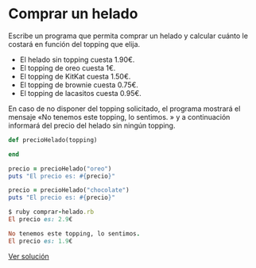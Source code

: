 # Comprar un helado

Escribe un programa que permita comprar un helado y calcular cuánto le costará en función del topping que elija.

* El helado sin topping cuesta 1.90€.
* El topping de oreo cuesta 1€.
* El topping de KitKat cuesta 1.50€.
* El topping de brownie cuesta 0.75€.
* El topping de lacasitos cuesta 0.95€.

En caso de no disponer del topping solicitado, el programa mostrará el mensaje «No tenemos este topping, lo sentimos. » y a continuación informará del precio del helado sin ningún topping.


```ruby
def precioHelado(topping)

end

precio = precioHelado("oreo")
puts "El precio es: #{precio}"

precio = precioHelado("chocolate")
puts "El precio es: #{precio}"
```

```ruby
$ ruby comprar-helado.rb
El precio es: 2.9€

No tenemos este topping, lo sentimos.
El precio es: 1.9€
```

[Ver solución](./../../soluciones/fundamentos/condicionales/comprar-helado.rb)
